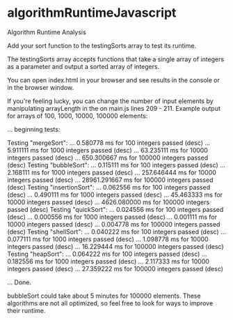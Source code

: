 # algorithmRuntimeJavascript
Algorithm Runtime Analysis

Add your sort function to the testingSorts array to test its runtime. 

The testingSorts array accepts functions that take a single array of integers as a parameter and output a sorted array of integers.

You can open index.html in your browser and see results in the console or in the browser window.

If you're feeling lucky, you can change the number of input elements by manipulating arrayLength in the on main.js lines 209 - 211. Example output for arrays of 100, 1000, 10000, 100000 elements:

... beginning tests: 

Testing "mergeSort": 
...	0.580778 ms 	for 100 integers	passed (desc)
...	5.911111 ms 	for 1000 integers	passed (desc)
...	63.235111 ms 	for 10000 integers	passed (desc)
...	650.300667 ms 	for 100000 integers	passed (desc)
Testing "bubbleSort": 
...	0.115111 ms 	for 100 integers	passed (desc)
...	2.168111 ms 	for 1000 integers	passed (desc)
...	257.646444 ms 	for 10000 integers	passed (desc)
...	28961.291667 ms 	for 100000 integers	passed (desc)
Testing "insertionSort": 
...	0.062556 ms 	for 100 integers	passed (desc)
...	0.490111 ms 	for 1000 integers	passed (desc)
...	45.463333 ms 	for 10000 integers	passed (desc)
...	4626.080000 ms 	for 100000 integers	passed (desc)
Testing "quickSort": 
...	0.024556 ms 	for 100 integers	passed (desc)
...	0.000556 ms 	for 1000 integers	passed (desc)
...	0.001111 ms 	for 10000 integers	passed (desc)
...	0.004778 ms 	for 100000 integers	passed (desc)
Testing "shellSort": 
...	0.040222 ms 	for 100 integers	passed (desc)
...	0.077111 ms 	for 1000 integers	passed (desc)
...	1.098778 ms 	for 10000 integers	passed (desc)
...	16.229444 ms 	for 100000 integers	passed (desc)
Testing "heapSort": 
...	0.064222 ms 	for 100 integers	passed (desc)
...	0.182556 ms 	for 1000 integers	passed (desc)
...	2.117333 ms 	for 10000 integers	passed (desc)
...	27.359222 ms 	for 100000 integers	passed (desc)

... Done.


bubbleSort could take about 5 minutes for 100000 elements. These algorithms are not all optimized, so feel free to look for ways to improve their runtime.
